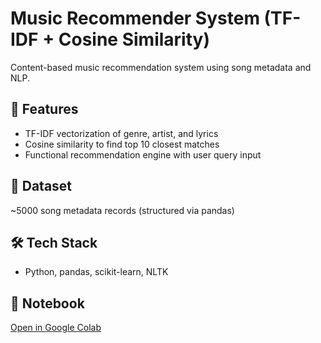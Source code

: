 # Music Recommender System (TF-IDF + Cosine Similarity)

Content-based music recommendation system using song metadata and NLP.

## 🎵 Features
- TF-IDF vectorization of genre, artist, and lyrics
- Cosine similarity to find top 10 closest matches
- Functional recommendation engine with user query input

## 📁 Dataset
~5000 song metadata records (structured via pandas)

## 🛠️ Tech Stack
- Python, pandas, scikit-learn, NLTK

## 📎 Notebook
[Open in Google Colab](https://colab.research.google.com/drive/1OsfcjfdQgsWvKYu2HFTzod5RnIjBxi65?usp=sharing)
